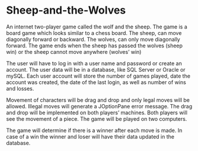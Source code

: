 # Sheep-and-the-Wolves

An internet two-player game called the wolf and the sheep. The game is a board game which looks similar to a chess board. The sheep, can move diagonally forward or backward. The wolves, can only move diagonally forward. The game ends when the sheep has passed the wolves (sheep win) or the sheep cannot move anywhere (wolves’ win)

The user will have to log in with a user name and password or create an account. The user data will be in a database, like SQL Server or Oracle or mySQL. Each user account will store the number of games played, date the account was created, the date of the last login, as well as number of wins and losses.

Movement of characters will be drag and drop and only legal moves will be allowed. Illegal moves will generate a JOptionPane error message. The drag and drop will be implemented on both players’ machines. Both players will see the movement of a piece. The game will be played on two computers.

The game will determine if there is a winner after each move is made. In case of a win the winner and loser will have their data updated in the database.
